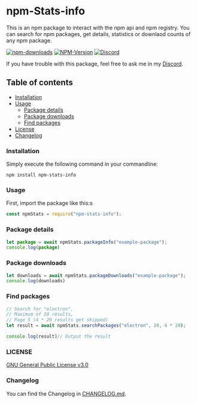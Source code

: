 # npm-Stats-info

This is an npm package to interact with the npm api and npm registry. You can search for npm packages, get details, statistics or downlaod counts of any npm package.

[![npm-downloads](https://img.shields.io/npm/dm/npm-stats-info)](https://www.npmjs.com/package/npm-stats-info) [![NPM-Version](https://img.shields.io/npm/v/npm-stats-info?label=Version)](https://www.npmjs.com/package/npm-stats-info) [![Discord](https://img.shields.io/discord/990295419005333554?color=%23738ADB&label=Discord)](https://strassburger.org/discord)

If you have trouble with this package, feel free to ask me in my [Discord](https://discord.com/invite/Cc76tYwXvy).

## Table of contents

- [Installation](#installation)
- [Usage](#usage)
    - [Package details](#package-details)
    - [Package downloads](#package-downloads)
    - [Find packages](#find-packages)
- [License](#license)
- [Changelog](#changelog)

### Installation

Simply execute the following command in your commandline:

```
npm install npm-stats-info
```

### Usage

First, import the package like this:s

```js
const npmStats = require("npm-stats-info");
```

### Package details
```js
let package = await npmStats.packageInfo("example-package");
console.log(package)
```

### Package downloads
```js
let downloads = await npmStats.packageDownloads("example-package");
console.log(downloads)
```

### Find packages
```js
// Search for "electron",
// Maximum of 20 results,
// Page 5 (4 * 20 results get skipped)
let result = await npmStats.searchPackages("electron", 20, 4 * 20);

console.log(result)// Output the result
```

### LICENSE

[GNU General Public License v3.0](LICENSE)

### Changelog

You can find the Changelog in [CHANGELOG.md](CHANGELOG.md).